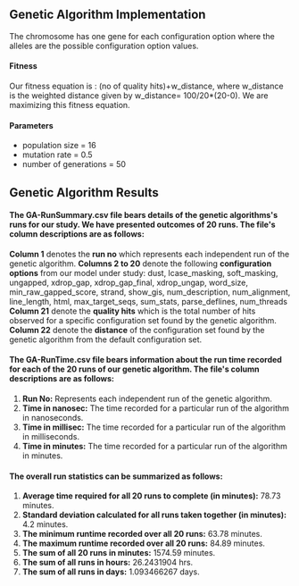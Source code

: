 ## Genetic Algorithm Implementation
The chromosome has one gene for each configuration option where the alleles are the possible configuration option values.

#### Fitness 
Our fitness equation is : (no of quality hits)+w\_distance, where w\_distance is the weighted distance given by w\_distance= 100/20\*(20-0). We are maximizing this fitness equation. 

#### Parameters
* population size = 16
* mutation rate = 0.5
* number of generations = 50


## Genetic Algorithm Results

#### The GA-RunSummary.csv file bears details of the genetic algorithms's runs for our study. We have presented outcomes of 20 runs. The file's column descriptions are as follows:
**Column 1** denotes the **run no** which represents each independent run of the genetic algorithm. 
**Columns 2 to 20** denote the following **configuration options** from our model under study:
    dust, lcase_masking, soft_masking, ungapped, xdrop_gap, xdrop_gap_final, xdrop_ungap, word_size, min_raw_gapped_score, strand, show_gis, num_description, num_alignment, line_length, html, max_target_seqs, sum_stats, parse_deflines, num_threads
**Column 21** denote the **quality hits** which is the total number of hits observed for a specific configuration set found by the genetic algorithm.
**Column 22** denote the **distance** of the configuration set found by the genetic algorithm from the default configuration set.

#### The GA-RunTime.csv file bears information about the run time recorded for each of the 20 runs of our genetic algorithm. The file's column descriptions are as follows:
1. **Run No:** Represents each independent run of the genetic algorithm. 
2. **Time in nanosec:**	The time recorded for a particular run of the algorithm in nanoseconds.
3. **Time in millisec:** The time recorded for a particular run of the algorithm in milliseconds.
4. **Time in minutes:** The time recorded for a particular run of the algorithm in minutes.

#### The overall run statistics can be summarized as follows:
1. **Average time required for all 20 runs to complete (in minutes):** 78.73 minutes.
2. **Standard deviation calculated for all runs taken together (in minutes):** 4.2 minutes.
3. **The minimum runtime recorded over all 20 runs:** 63.78 minutes.
4. **The maximum runtime recorded over all 20 runs:** 84.89	minutes.
5. **The sum of all 20 runs in minutes:** 1574.59 minutes.
6. **The sum of all runs in hours:** 26.2431904 hrs.	
7. **The sum of all runs in days:** 1.093466267 days.	


